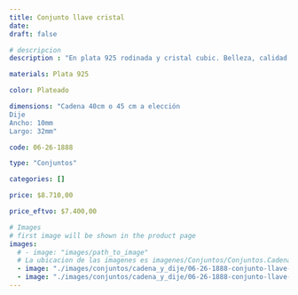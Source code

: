 ```yaml
---
title: Conjunto llave cristal
date: 
draft: false

# descripcion
description : "En plata 925 rodinada y cristal cubic. Belleza, calidad y delicadeza."

materials: Plata 925

color: Plateado

dimensions: "Cadena 40cm o 45 cm a elección
Dije
Ancho: 10mm 
Largo: 32mm"

code: 06-26-1888

type: "Conjuntos"

categories: []

price: $8.710,00

price_eftvo: $7.400,00

# Images
# first image will be shown in the product page
images:
  # - image: "images/path_to_image"
  # La ubicacion de las imagenes es imagenes/Conjuntos/Conjuntos.Cadena y Dije/06-26-1888-conjunto-llave-cristal
  - image: "./images/conjuntos/cadena_y_dije/06-26-1888-conjunto-llave-cristal_a.jpg"
  - image: "./images/conjuntos/cadena_y_dije/06-26-1888-conjunto-llave-cristal_b.jpg"
---
```

